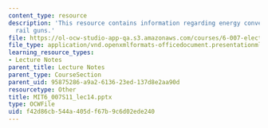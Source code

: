 ```yaml
---
content_type: resource
description: 'This resource contains information regarding energy conversion systems:
  rail guns.'
file: https://ol-ocw-studio-app-qa.s3.amazonaws.com/courses/6-007-electromagnetic-energy-from-motors-to-lasers-spring-2011/f42d86cb544a405df67b9c6d02ede240_MIT6_007S11_lec14.pptx
file_type: application/vnd.openxmlformats-officedocument.presentationml.presentation
learning_resource_types:
- Lecture Notes
parent_title: Lecture Notes
parent_type: CourseSection
parent_uid: 95875286-a9a2-6136-23ed-137d8e2aa90d
resourcetype: Other
title: MIT6_007S11_lec14.pptx
type: OCWFile
uid: f42d86cb-544a-405d-f67b-9c6d02ede240
---
```

